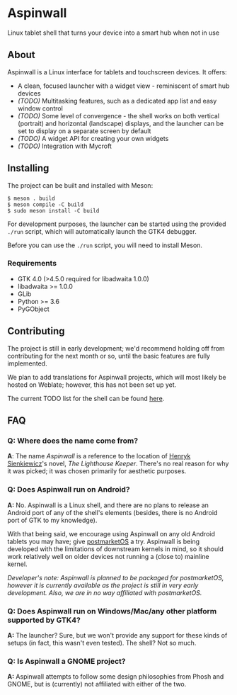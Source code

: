 # Aspinwall

Linux tablet shell that turns your device into a smart hub when not in use

## About

Aspinwall is a Linux interface for tablets and touchscreen devices. It offers:

- A clean, focused launcher with a widget view - reminiscent of smart hub devices
- *(TODO)* Multitasking features, such as a dedicated app list and easy window control
- *(TODO)* Some level of convergence - the shell works on both vertical (portrait) and horizontal (landscape) displays, and the launcher can be set to display on a separate screen by default
- *(TODO)* A widget API for creating your own widgets
- *(TODO)* Integration with Mycroft

## Installing

The project can be built and installed with Meson:

```shell
$ meson . build
$ meson compile -C build
$ sudo meson install -C build
```

For development purposes, the launcher can be started using the provided `./run` script, which will automatically launch the GTK4 debugger.

Before you can use the `./run` script, you will need to install Meson.

### Requirements

- GTK 4.0 (>4.5.0 required for libadwaita 1.0.0)
- libadwaita >= 1.0.0
- GLib
- Python >= 3.6
- PyGObject

## Contributing

The project is still in early development; we'd recommend holding off from contributing for the next month or so, until the basic features are fully implemented.

We plan to add translations for Aspinwall projects, which will most likely be hosted on Weblate; however, this has not been set up yet.

The current TODO list for the shell can be found [here](https://github.com/aspinwall-ui/aspinwall/issues/1).

## FAQ

### **Q:** Where does the name come from?

**A**: The name *Aspinwall* is a reference to the location of [Henryk Sienkiewicz](https://en.wikipedia.org/wiki/Henryk_Sienkiewicz)'s novel, *The Lighthouse Keeper*. There's no real reason for why it was picked; it was chosen primarily for aesthetic purposes.

### **Q:** Does Aspinwall run on Android?

**A:** No. Aspinwall is a Linux shell, and there are no plans to release an Android port of any of the shell's elements (besides, there is no Android port of GTK to my knowledge).

With that being said, we encourage using Aspinwall on any old Android tablets you may have; give [postmarketOS](https://postmarketos.org) a try. Aspinwall is being developed with the limitations of downstream kernels in mind, so it should work relatively well on older devices not running a (close to) mainline kernel.

*Developer's note: Aspinwall is planned to be packaged for postmarketOS, however it is currently available as the project is still in very early development. Also, we are in no way affiliated with postmarketOS.*

### **Q:** Does Aspinwall run on Windows/Mac/any other platform supported by GTK4?

**A:** The launcher? Sure, but we won't provide any support for these kinds of setups (in fact, this wasn't even tested). The shell? Not so much.

### **Q:** Is Aspinwall a GNOME project?

**A:** Aspinwall attempts to follow some design philosophies from Phosh and GNOME, but is (currently) not affiliated with either of the two.
